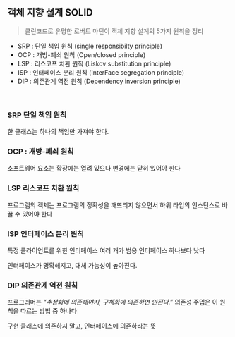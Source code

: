 ## 객체 지향 설계 SOLID

> 클린코드로 유명한 로버트 마틴이 객체 지향 설계의 5가지 원칙을 정리



- SRP : 단일 책임 원칙 (single responsibilty principle)
- OCP : 개방-폐쇠 원칙 (Open/closed principle)
- LSP : 리스코프 치환 원칙 (Liskov substitution principle)
- ISP : 인터페이스 분리 원칙 (InterFace segregation principle)
- DIP : 의존관계 역전 원칙 (Dependency inversion principle)
<br>

### SRP  단일 책임 원칙
한 클래스는 하나의 책임만 가져야 한다.
<br>

### OCP : 개방-폐쇠 원칙
소프트웨어 요소는 확장에는 열려 있으나 변경에는 닫혀 있어야 한다
<br>

### LSP  리스코프 치환 원칙
프로그램의 객체는 프로그램의 정확성을 깨뜨리지 않으면서 하위 타입의 인스턴스로 바꿀 수 있어야 한다
<br>

### ISP  인터페이스 분리 원칙
특정 클라이언트를 위한 인터페이스 여러 개가 범용 인터페이스 하나보다 낫다

인터페이스가 명확해지고, 대체 가능성이 높아진다.
<br>

### DIP  의존관계 역전 원칙
프로그래머는 _“추상화에 의존해야지, 구체화에 의존하면 안된다.”_ 
의존성 주입은 이 원칙을 따르는 방법 중 하나다

구현 클래스에 의존하지 말고, 인터페이스에 의존하라는 뜻
